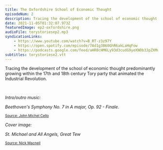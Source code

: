 ```yaml
---
title: The Oxfordshire School of Economic Thought
episodeNum: 2
description: Tracing the development of the school of economic thought predominantly growing within the 17th and 18th century Tory party that animated the Industrial Revolution.
date: 2021-11-05T01:32:07.973Z
featuredImage: ep2-oxfordshire.png
audioFile: torystoriesep2.mp3
syndicationLinks:
    - https://www.youtube.com/watch?v=B_RT-z3z97Y
    - https://open.spotify.com/episode/7Ad1g3B60GhR6akLaHqFow
    - https://podcasts.google.com/feed/aHR0cHM6Ly93d3cudG9yeXN0b3JpZXMuc3RyZWFtL3Jzcy54bWw/episode/aHR0cHM6Ly93d3cudG9yeXN0b3JpZXMuc3RyZWFtL2VwaXNvZGVzL3RoZS1veGZvcmRzaGlyZS1zY2hvb2wtb2YtZWNvbm9taWMtdGhvdWdodA?sa=X&ved=0CAUQkfYCahcKEwj4xP6dgbf0AhUAAAAAHQAAAAAQAQ
subtitles: torystoriese2.vtt
---
```


Tracing the development of the school of economic thought predominantly growing within the 17th and 18th century Tory party that animated the Industrial Revolution.

<br>

_Intro/outro music:_

_Beethoven's Symphony No. 7 in A major, Op. 92 - Finale._

<sup>[Source: John Michel Cello](https://commons.wikimedia.org/wiki/File:JOHN_MICHEL_CELLO-BEETHOVEN_SYMPHONY_7_Finale.ogg)</sup>

_Cover image:_

_St. Michael and All Angels, Great Tew_

<sup>[Source: Nick Macneil](https://commons.wikimedia.org/wiki/File:St._Michael_and_All_Angels,_Great_Tew_-_geograph.org.uk_-_2164040.jpg)</sup>
